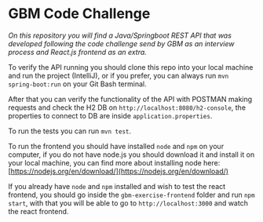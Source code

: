 # GBM Code Challenge

_On this repository you will find a Java/Springboot REST API that was developed following the code challenge send by GBM
as an interview process and React.js frontend as an extra._

To verify the API running you should clone this repo into your local machine and run the project (IntelliJ), or if you
prefer, you can always run `mvn spring-boot:run` on your Git Bash terminal.

After that you can verify the functionality of the API with POSTMAN making requests and check the H2 DB on
`http://localhost:8080/h2-console`, the properties to connect to DB are inside `application.properties`.

To run the tests you can run `mvn test`.

To run the frontend you should have installed `node` and `npm` on your computer, if you do not have node.js you should
download it and install it on your local machine, you can find more about installing node here:
[https://nodejs.org/en/download/](https://nodejs.org/en/download/)

If you already have `node` and `npm` installed and wish to test the react frontend, you should go inside the `gbm-exercise-frontend`
folder and run `npm start`, with that you will be able to go to `http://localhost:3000` and watch the react frontend.
